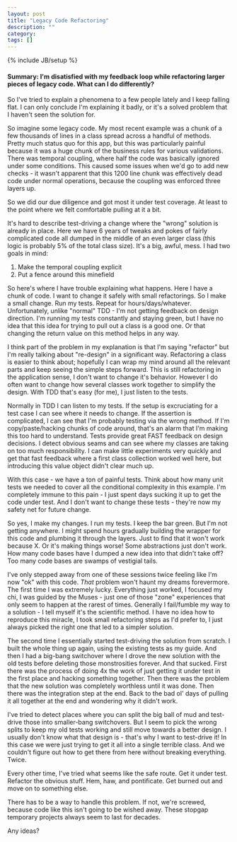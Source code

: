 ```yaml
---
layout: post
title: "Legacy Code Refactoring"
description: ""
category: 
tags: []
---
```

{% include JB/setup %}

#### Summary:  I'm disatisfied with my feedback loop while refactoring larger pieces of legacy code.  What can I do differently?

So I've tried to explain a phenomena to a few people lately and I keep falling flat.  I can only conclude I'm explaining it badly, or it's a solved problem that I haven't seen the solution for.

So imagine some legacy code.  My most recent example was a chunk of a few thousands of lines in a class spread across a handful of methods.  Pretty much status quo for this app, but this was particularly painful because it was a huge chunk of the business rules for various validations.  There was temporal coupling, where half the code was basically ignored under some conditions.  This caused some issues when we'd go to add new checks - it wasn't apparent that this 1200 line chunk was effectively dead code under normal operations, because the coupling was enforced three layers up.

So we did our due diligence and got most it under test coverage.  At least to the point where we felt comfortable pulling at it a bit.

It's hard to describe test-driving a change where the "wrong" solution is already in place.  Here we have 6 years of tweaks and pokes of fairly complicated code all dumped in the middle of an even larger class (this logic is probably 5% of the total class size).  It's a big, awful, mess.  I had two goals in mind:

1.  Make the temporal coupling explicit
1.  Put a fence around this minefield

So here's where I have trouble explaining what happens.  Here I have a chunk of code.  I want to change it safely with small refactorings.  So I make a small change.  Run my tests.  Repeat for hours/days/whatever.  Unfortunately, unlike "normal" TDD - I'm not getting feedback on design direction.  I'm running my tests constantly and staying green, but I have no idea that this idea for trying to pull out a class is a good one.  Or that changing the return value on this method helps in any way.  

I think part of the problem in my explanation is that I'm saying "refactor" but I'm really talking about "re-design" in a significant way.  Refactoring a class is easier to think about; hopefully I can wrap my mind around all the relevant parts and keep seeing the simple steps forward.  This is still refactoring in the application sense, I don't want to change it's behavior.  However I do often want to change how several classes work together to simplify the design.  With TDD that's easy (for me), I just listen to the tests.

Normally in TDD I can listen to my tests.  If the setup is excruciating for a test case I can see where it needs to change.  If the assertion is complicated, I can see that I'm probably testing via the wrong method.  If I'm copy/paste/hacking chunks of code around, that's an alarm that I'm making this too hard to understand.  Tests provide great FAST feedback on design decisions.  I detect obvious seams and can see where my classes are taking on too much responsibility.  I can make little experiments very quickly and get that fast feedback where a first class collection worked well here, but introducing this value object didn't clear much up.

With this case - we have a ton of painful tests.  Think about how many unit tests we needed to cover all the conditional complexity in this example.  I'm completely immune to this pain - I just spent days sucking it up to get the code under test.  And I don't want to change these tests - they're now my safety net for future change.

So yes, I make my changes.  I run my tests.  I keep the bar green.  But I'm not getting anywhere.  I might spend hours gradually building the wrapper for this code and plumbing it through the layers.  Just to find that it won't work because X.  Or it's making things worse!  Some abstractions just don't work.  How many code bases have I dumped a new idea into that didn't take off?  Too many code bases are swamps of vestigial tails.

I've only stepped away from one of these sessions twice feeling like I'm now "ok" with this code.  *That* problem won't haunt my dreams forevermore.  The first time I was extremely lucky.  Everything just worked, I focused my chi, I was guided by the Muses - just one of those "zone" experiences that only seem to happen at the rarest of times.  Generally I fail/fumble my way to a solution - I tell myself it's the scientific method.    I have no idea how to reproduce this miracle, I took small refactoring steps as I'd prefer to, I just always picked the right one that led to a simpler solution.

The second time I essentially started test-driving the solution from scratch.  I built the whole thing up again, using the existing tests as my guide.  And then I had a big-bang switchover where I drove the new solution with the old tests before deleting those monstrosities forever.  And that sucked.  First there was the process of doing 4x the work of just getting it under test in the first place and hacking something together.  Then there was the problem that the new solution was completely worthless until it was done.  Then there was the integration step at the end.  Back to the bad ol' days of pulling it all together at the end and wondering why it didn't work.

I've tried to detect places where you can split the big ball of mud and test-drive those into smaller-bang switchovers.  But I seem to pick the wrong splits to keep my old tests working and still move towards a better design. I usually don't know what that design is - that's why I want to test-drive it!  In this case we were just trying to get it all into a single terrible class.  And we couldn't figure out how to get there from here without breaking everything.  Twice.

Every other time, I've tried what seems like the safe route.  Get it under test.  Refactor the obvious stuff.  Hem, haw, and pontificate.  Get burned out and move on to something else.

There has to be a way to handle this problem.  If not, we're screwed, because code like this isn't going to be wished away.  These stopgap temporary projects always seem to last for decades.

Any ideas?
